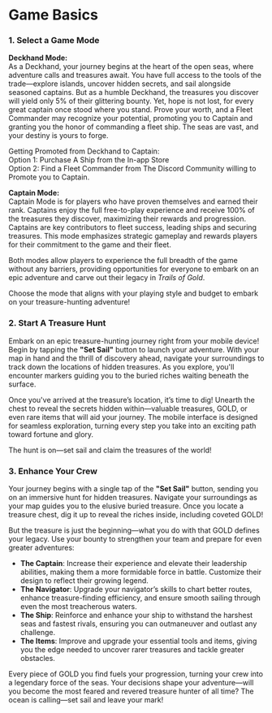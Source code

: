 # Game Basics

### 1. Select a Game Mode

**Deckhand Mode:**\
As a Deckhand, your journey begins at the heart of the open seas, where adventure calls and treasures await. You have full access to the tools of the trade—explore islands, uncover hidden secrets, and sail alongside seasoned captains. But as a humble Deckhand, the treasures you discover will yield only 5% of their glittering bounty. Yet, hope is not lost, for every great captain once stood where you stand. Prove your worth, and a Fleet Commander may recognize your potential, promoting you to Captain and granting you the honor of commanding a fleet ship. The seas are vast, and your destiny is yours to forge.



Getting Promoted from Deckhand to Captain:\
Option 1: Purchase A Ship from the In-app Store\
Option 2: Find a Fleet Commander from The Discord Community willing to Promote you to Captain.



**Captain Mode:**\
Captain Mode is for players who have proven themselves and earned their rank. Captains enjoy the full free-to-play experience and receive 100% of the treasures they discover, maximizing their rewards and progression. Captains are key contributors to fleet success, leading ships and securing treasures. This mode emphasizes strategic gameplay and rewards players for their commitment to the game and their fleet.

Both modes allow players to experience the full breadth of the game without any barriers, providing opportunities for everyone to embark on an epic adventure and carve out their legacy in _Trails of Gold_.

Choose the mode that aligns with your playing style and budget to embark on your treasure-hunting adventure!



### 2. Start A Treasure Hunt

Embark on an epic treasure-hunting journey right from your mobile device! Begin by tapping the **"Set Sail"** button to launch your adventure. With your map in hand and the thrill of discovery ahead, navigate your surroundings to track down the locations of hidden treasures. As you explore, you'll encounter markers guiding you to the buried riches waiting beneath the surface.

Once you've arrived at the treasure’s location, it’s time to dig! Unearth the chest to reveal the secrets hidden within—valuable treasures, GOLD, or even rare items that will aid your journey. The mobile interface is designed for seamless exploration, turning every step you take into an exciting path toward fortune and glory.

The hunt is on—set sail and claim the treasures of the world!



### 3. Enhance Your Crew

Your journey begins with a single tap of the **"Set Sail"** button, sending you on an immersive hunt for hidden treasures. Navigate your surroundings as your map guides you to the elusive buried treasure. Once you locate a treasure chest, dig it up to reveal the riches inside, including coveted GOLD!

But the treasure is just the beginning—what you do with that GOLD defines your legacy. Use your bounty to strengthen your team and prepare for even greater adventures:

* **The Captain**: Increase their experience and elevate their leadership abilities, making them a more formidable force in battle. Customize their design to reflect their growing legend.
* **The Navigator**: Upgrade your navigator’s skills to chart better routes, enhance treasure-finding efficiency, and ensure smooth sailing through even the most treacherous waters.
* **The Ship**: Reinforce and enhance your ship to withstand the harshest seas and fastest rivals, ensuring you can outmaneuver and outlast any challenge.
* **The Items**: Improve and upgrade your essential tools and items, giving you the edge needed to uncover rarer treasures and tackle greater obstacles.

Every piece of GOLD you find fuels your progression, turning your crew into a legendary force of the seas. Your decisions shape your adventure—will you become the most feared and revered treasure hunter of all time? The ocean is calling—set sail and leave your mark!

